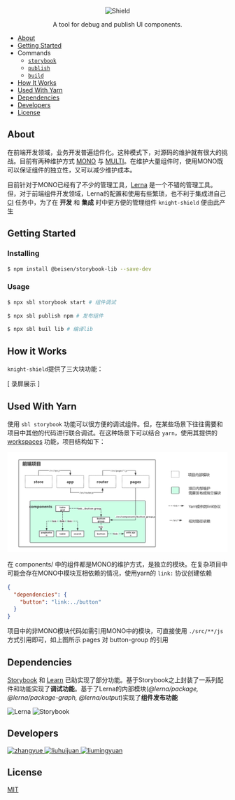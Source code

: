 
<p align="center">
  <img alt="Shield" src="http://lc-cj3ctxdw.cn-n1.lcfile.com/baf8019f3a541823d42a.png" height="400px" with="700px" />
</p>

<p align="center">
  A tool for debug and publish UI components.
</p>

* [About](#about)
* [Getting Started](#getting-started)
* Commands
  - [`storybook`](./src/commands/storybook#readme)
  - [`publish`](./src/commands/publish#readme)
  - [`build`](./src/commands/build#readme)
* [How It Works](#how-it-works)
* [Used With Yarn](#used-with-yarn)
* [Dependencies](#dependencies)
* [Developers](#developers)
* [License](#license)

## About

在前端开发领域，业务开发普遍组件化。这种模式下，对源码的维护就有很大的挑战。目前有两种维护方式 [MONO](https://zhuanlan.zhihu.com/p/31289463) 与 [MULTI](https://zhuanlan.zhihu.com/p/31289463)。在维护大量组件时，使用MONO既可以保证组件的独立性，又可以减少维护成本。

目前针对于MONO已经有了不少的管理工具，[Lerna](https://github.com/lerna/lerna) 是一个不错的管理工具。但，对于前端组件开发领域，Lerna的配置和使用有些繁琐，也不利于集成进自己 [CI](https://github.com/knight-org/knight-shield/blob/master/demo/jenkins-pipeline) 任务中，为了在 **开发** 和 **集成** 时中更方便的管理组件 `knight-shield` 便由此产生

## Getting Started

### Installing
```sh
$ npm install @beisen/storybook-lib --save-dev
```
### Usage
```sh
$ npx sbl storybook start # 组件调试
```
```sh
$ npx sbl publish npm # 发布组件
```
```sh
$ npx sbl buil lib # 编译lib
```

## How it Works
`knight-shield`提供了三大块功能：

[ 录屏展示 ]

## Used With Yarn
使用 `sbl storybook` 功能可以很方便的调试组件。但，在某些场景下往往需要和项目中其他的代码进行联合调试。在这种场景下可以结合 `yarn`，使用其提供的 [workspaces](https://yarnpkg.com/blog/2017/08/02/introducing-workspaces/) 功能，项目结构如下：

<img alt="monorepo" src="./demo/monorepo.png"  />

在 components/ 中的组件都是MONO的维护方式，是独立的模块。在复杂项目中可能会存在MONO中模块互相依赖的情况，使用yarn的 `link:` 协议创建依赖
```json
{
  "dependencies": {
    "button": "link:../button"
  }
}
```
项目中的非MONO模块代码如需引用MONO中的模块，可直接使用 `./src/**/js` 方式引用即可，如上图所示 pages 对 button-group 的引用

## Dependencies
[Storybook](https://github.com/storybooks/storybook) 和 [Learn](https://github.com/lerna/lerna) 已助实现了部分功能。基于Storybook之上封装了一系列配件和功能实现了**调试功能**。基于了Lerna的内部模块(*@lerna/package, @lerna/package-graph, @lerna/output*)实现了**组件发布功能**

<p align="left">
  <img alt="Lerna" src="http://lc-cj3ctxdw.cn-n1.lcfile.com/e6180c4dca55ac0e6d24.png" height="120px" with="150px" />
  <img alt="Storybook" src="http://lc-cj3ctxdw.cn-n1.lcfile.com/6dd894cd5e025fdbff2d.png" height="110px" with="130px" />
</p>

## Developers
<p align="left">
  <a href="https://github.com/zygeilit">
    <img alt="zhangyue" src="http://lc-cj3ctxdw.cn-n1.lcfile.com/d791c661693edc1ace6a.png" height="60px" with="60px" />
  </a>
  <a href="https://github.com/holly-juan">
    <img alt="liuhuijuan" src="http://lc-cj3ctxdw.cn-n1.lcfile.com/d591ed1070d5baa859a1.png" height="60px" with="60px" />
  </a>
  <a href="https://github.com/yuebansangeng">
    <img alt="liumingyuan" src="http://lc-cj3ctxdw.cn-n1.lcfile.com/37172c625246d48d2b3e.png" height="60px" with="60px" />
  </a>
</p>

## License

[MIT](https://github.com/storybooks/storybook/blob/master/LICENSE)

